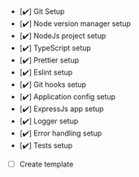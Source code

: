 -   [✔️] Git Setup
-   [✔️] Node version manager setup
-   [✔️] NodeJs project setup
-   [✔️] TypeScript setup
-   [✔️] Prettier setup
-   [✔️] Eslint setup
-   [✔️] Git hooks setup
-   [✔️] Application config setup
-   [✔️] ExpressJs app setup
-   [✔️] Logger setup
-   [✔️] Error handling setup
-   [✔️] Tests setup
-   [ ] Create template
